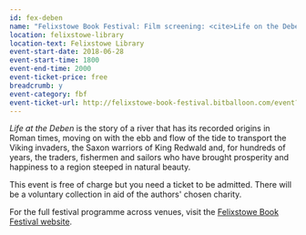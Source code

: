 ```yaml
---
id: fex-deben
name: "Felixstowe Book Festival: Film screening: <cite>Life on the Deben</cite> - evening showing"
location: felixstowe-library
location-text: Felixstowe Library
event-start-date: 2018-06-28
event-start-time: 1800
event-end-time: 2000
event-ticket-price: free
breadcrumb: y
event-category: fbf
event-ticket-url: http://felixstowe-book-festival.bitballoon.com/event?event=149932
---
```


<cite>Life at the Deben</cite> is the story of a river that has its recorded origins in Roman times, moving on with the ebb and flow of the tide to transport the Viking invaders, the Saxon warriors of King Redwald and, for hundreds of years, the traders, fishermen and sailors who have brought prosperity and happiness to a region steeped in natural beauty.

This event is free of charge but you need a ticket to be admitted. There will be a voluntary collection in aid of the authors' chosen charity.

For the full festival programme across venues, visit the [Felixstowe Book Festival website](https://felixstowebookfestival.co.uk/).

